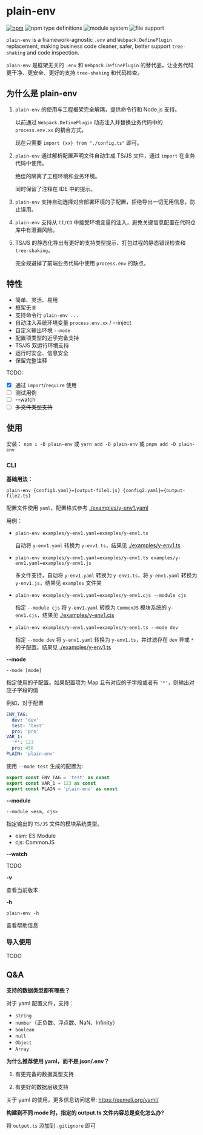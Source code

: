 # plain-env

[![npm](https://img.shields.io/npm/v/plain-env?label=plain-env)](https://www.npmjs.com/package/plain-env)
![npm type definitions](https://img.shields.io/npm/types/typescript)
![module system](https://img.shields.io/badge/Module%20System-CommonJS%20%26%20ES--Module-green)
![file support](https://img.shields.io/badge/file-yaml-green)

`plain-env` is a framework-agnostic `.env` and `Webpack.DefinePlugin` replacement, making business code cleaner, safer, better support `tree-shaking` and code inspection.

`plain-env` 是框架无关的 `.env` 和 `Webpack.DefinePlugin` 的替代品，让业务代码更干净、更安全、更好的支持 `tree-shaking` 和代码检查。

## 为什么是 plain-env

1. `plain-env` 的使用与工程框架完全解耦，提供命令行和 Node.js 支持。

   以前通过 `Webpack.DefinePlugin` 动态注入并替换业务代码中的 `process.env.xx` 的耦合方式。

   现在只需要 `import {xx} from "./config.ts"` 即可。

2. `plain-env` 通过解析配置声明文件自动生成 TS/JS 文件，通过 `import` 在业务代码中使用。

   绝佳的隔离了工程环境和业务环境。

   同时保留了注释在 IDE 中的提示。

3. `plain-env` 支持自动选择对应部署环境的子配置，拒绝导出一切无用信息，防止误用。

4. `plain-env` 支持从 `CI/CD` 中接受环境变量的注入，避免关键信息配置在代码仓库中有泄漏风险。

5. TS/JS 的静态化导出有更好的支持类型提示、打包过程的静态错误检查和 `tree-shaking`。

   完全规避掉了前端业务代码中使用 `process.env` 的缺点。

## 特性

- 简单、灵活、易用
- 框架无关
- 支持命令行 `plain-env ...`
- 自动注入系统环境变量 `process.env.xx` / --inject
- 自定义输出环境 `--mode`
- 配置项类型的近乎完备支持
- TS/JS 双运行环境支持
- 运行时安全、信息安全
- 保留完整注释

TODO:

- [x] 通过 `import`/`require` 使用
- [ ] 测试用例
- [ ] --watch
- [ ] <del>多文件类型支持</del>

## 使用

安装： `npm i -D plain-env` 或 `yarn add -D plain-env` 或 `pnpm add -D plain-env`

### CLI

**基础用法：**

`plain-env {config1.yaml}={output-file1.js} {config2.yaml}={output-file2.ts}`

配置文件使用 `yaml`，配置格式参考 [./examples/y-env1.yaml](./examples/y-env1.yaml)

用例：

- `plain-env examples/y-env1.yaml=examples/y-env1.ts`

  自动将 `y-env1.yaml` 转换为 `y-env1.ts`，结果见 [./examples/y-env1.ts](./examples/y-env1.ts)

- `plain-env examples/y-env1.yaml=examples/y-env1.ts examples/y-env1.yaml=examples/y-env1.js`

  多文件支持，自动将 `y-env1.yaml` 转换为 `y-env1.ts`，将 `y-env1.yaml` 转换为 `y-env1.js`，结果见 `examples` 文件夹

- `plain-env examples/y-env1.yaml=examples/y-env1.cjs --module cjs`

  指定 `--module cjs` 将 `y-env1.yaml` 转换为 `CommonJS` 模块系统的 `y-env1.cjs`，结果见 [./examples/y-env1.cjs](./examples/y-env1.cjs)

- `plain-env examples/y-env1.yaml=examples/y-env1.ts --mode dev`

  指定 `--mode dev` 将 `y-env1.yaml` 转换为 `y-env1.ts`，并过滤存在 `dev` 异或 `*` 的子配置。结果见 [./examples/y-env1.ts](./examples/y-env1.ts)

**--mode**

`--mode [mode]`

指定使用的子配置。如果配置项为 Map 且有对应的子字段或者有 `'*'`，则输出对应子字段的值

例如，对于配置

```yaml
ENV_TAG:
  dev: 'dev'
  test: 'test'
  pro: 'pro'
VAR_1:
  '*': 123
  pro: 456
PLAIN: 'plain-env'
```

使用 `--mode test` 生成的配置为:

```ts
export const ENV_TAG = 'test' as const
export const VAR_1 = 123 as const
export const PLAIN = 'plain-env' as const
```

**--module**

`--module <esm, cjs>`

指定输出的 `TS/JS` 文件的模块系统类型。

- esm: ES Module
- cjs: CommonJS

**--watch**

TODO

**-v**

查看当前版本

**-h**

`plain-env -h`

查看帮助信息

### 导入使用

TODO

## Q&A

**支持的数据类型都有哪些？**

对于 yaml 配置文件，支持：

- `string`
- `number`（正负数、浮点数、NaN、Infinity）
- `boolean`
- `null`
- `Object`
- `Array`

**为什么推荐使用 yaml，而不是 json/.env？**

1. 有更完备的数据类型支持

2. 有更好的数据层级支持

关于 yaml 的使用，更多信息访问这里: https://eemeli.org/yaml/

**构建到不同 mode 时，指定的 output.ts 文件内容总是变化怎么办?**

将 `output.ts` 添加到 `.gitignore` 即可
